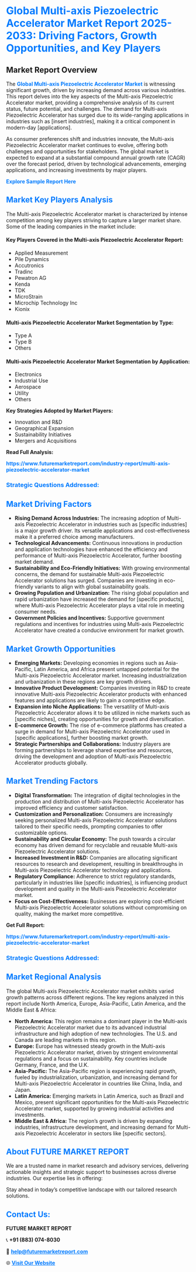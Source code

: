 <h1 style="color: #007BFF;">Global Multi-axis Piezoelectric Accelerator Market Report 2025-2033: Driving Factors, Growth Opportunities, and Key Players</h1>

<section id="overview">
<h2>Market Report Overview</h2>
<p>The <a href="https://www.futuremarketreport.com/industry-report/multi-axis-piezoelectric-accelerator-market" style="color: #007BFF; text-decoration: none;"><strong>Global Multi-axis Piezoelectric Accelerator Market</strong></a> is witnessing significant growth, driven by increasing demand across various industries. This report delves into the key aspects of the Multi-axis Piezoelectric Accelerator market, providing a comprehensive analysis of its current status, future potential, and challenges. The demand for Multi-axis Piezoelectric Accelerator has surged due to its wide-ranging applications in industries such as [insert industries], making it a critical component in modern-day [applications].</p>
<p>As consumer preferences shift and industries innovate, the Multi-axis Piezoelectric Accelerator market continues to evolve, offering both challenges and opportunities for stakeholders. The global market is expected to expand at a substantial compound annual growth rate (CAGR) over the forecast period, driven by technological advancements, emerging applications, and increasing investments by major players.</p>
</section>

<section id="overview">
<p><a href="https://www.futuremarketreport.com/request-sample/reportId=76288" style="color: #007BFF; text-decoration: none;"><strong>Explore Sample Report Here</strong></a></p>
</section>

<section id="key-players">
<h2 style="color: #007BFF;">Market Key Players Analysis</h2>
<p>The Multi-axis Piezoelectric Accelerator market is characterized by intense competition among key players striving to capture a larger market share. Some of the leading companies in the market include:</p>
<h4>Key Players Covered in the Multi-axis Piezoelectric Accelerator Report:</h4>
<ul><li>Applied Measurement</li><li>Pile Dynamics</li><li>Accutronics</li><li>Tradinc</li><li>Pewatron AG</li><li>Kenda</li><li>TDK</li><li>MicroStrain</li><li>Microchip Technology Inc</li><li>Kionix</li></ul>
<h4>Multi-axis Piezoelectric Accelerator Market Segmentation by Type:</h4>
<ul><li>Type A</li><li>Type B</li><li>Others</li></ul>

<h4>Multi-axis Piezoelectric Accelerator Market Segmentation by Application:</h4>
<ul><li>Electronics</li><li>Industrial Use</li><li>Aerospace</li><li>Utility</li><li>Others</li></ul>
<p><strong>Key Strategies Adopted by Market Players:</strong></p>
<ul>
<li>Innovation and R&D</li>
<li>Geographical Expansion</li>
<li>Sustainability Initiatives</li>
<li>Mergers and Acquisitions</li>
</ul>
</section>

<section>
<p><strong>Read Full Analysis: </strong></p><a href="https://www.futuremarketreport.com/industry-report/multi-axis-piezoelectric-accelerator-market" style="color: #007BFF; text-decoration: none;"><strong>https://www.futuremarketreport.com/industry-report/multi-axis-piezoelectric-accelerator-market</strong></a>
<h3 style="color: #007BFF;">Strategic Questions Addressed:</h3>
</section>

<section id="driving-factors">
<h2 style="color: #007BFF;">Market Driving Factors</h2>
<ul>
<li><strong>Rising Demand Across Industries:</strong> The increasing adoption of Multi-axis Piezoelectric Accelerator in industries such as [specific industries] is a major growth driver. Its versatile applications and cost-effectiveness make it a preferred choice among manufacturers.</li>
<li><strong>Technological Advancements:</strong> Continuous innovations in production and application technologies have enhanced the efficiency and performance of Multi-axis Piezoelectric Accelerator, further boosting market demand.</li>
<li><strong>Sustainability and Eco-Friendly Initiatives:</strong> With growing environmental concerns, the demand for sustainable Multi-axis Piezoelectric Accelerator solutions has surged. Companies are investing in eco-friendly variants to align with global sustainability goals.</li>
<li><strong>Growing Population and Urbanization:</strong> The rising global population and rapid urbanization have increased the demand for [specific products], where Multi-axis Piezoelectric Accelerator plays a vital role in meeting consumer needs.</li>
<li><strong>Government Policies and Incentives:</strong> Supportive government regulations and incentives for industries using Multi-axis Piezoelectric Accelerator have created a conducive environment for market growth.</li>
</ul>
</section>

<section id="growth-opportunities">
<h2 style="color: #007BFF;">Market Growth Opportunities</h2>
<ul>
<li><strong>Emerging Markets:</strong> Developing economies in regions such as Asia-Pacific, Latin America, and Africa present untapped potential for the Multi-axis Piezoelectric Accelerator market. Increasing industrialization and urbanization in these regions are key growth drivers.</li>
<li><strong>Innovative Product Development:</strong> Companies investing in R&D to create innovative Multi-axis Piezoelectric Accelerator products with enhanced features and applications are likely to gain a competitive edge.</li>
<li><strong>Expansion into Niche Applications:</strong> The versatility of Multi-axis Piezoelectric Accelerator allows it to be utilized in niche markets such as [specific niches], creating opportunities for growth and diversification.</li>
<li><strong>E-commerce Growth:</strong> The rise of e-commerce platforms has created a surge in demand for Multi-axis Piezoelectric Accelerator used in [specific applications], further boosting market growth.</li>
<li><strong>Strategic Partnerships and Collaborations:</strong> Industry players are forming partnerships to leverage shared expertise and resources, driving the development and adoption of Multi-axis Piezoelectric Accelerator products globally.</li>
</ul>
</section>

<section id="trending-factors">
<h2 style="color: #007BFF;">Market Trending Factors</h2>
<ul>
<li><strong>Digital Transformation:</strong> The integration of digital technologies in the production and distribution of Multi-axis Piezoelectric Accelerator has improved efficiency and customer satisfaction.</li>
<li><strong>Customization and Personalization:</strong> Consumers are increasingly seeking personalized Multi-axis Piezoelectric Accelerator solutions tailored to their specific needs, prompting companies to offer customizable options.</li>
<li><strong>Sustainability and Circular Economy:</strong> The push towards a circular economy has driven demand for recyclable and reusable Multi-axis Piezoelectric Accelerator solutions.</li>
<li><strong>Increased Investment in R&D:</strong> Companies are allocating significant resources to research and development, resulting in breakthroughs in Multi-axis Piezoelectric Accelerator technology and applications.</li>
<li><strong>Regulatory Compliance:</strong> Adherence to strict regulatory standards, particularly in industries like [specific industries], is influencing product development and quality in the Multi-axis Piezoelectric Accelerator market.</li>
<li><strong>Focus on Cost-Effectiveness:</strong> Businesses are exploring cost-efficient Multi-axis Piezoelectric Accelerator solutions without compromising on quality, making the market more competitive.</li>
</ul>
</section>

<section>
<p><strong>Get Full Report: </strong></p><a href="https://www.futuremarketreport.com/industry-report/multi-axis-piezoelectric-accelerator-market" style="color: #007BFF; text-decoration: none;"><strong>https://www.futuremarketreport.com/industry-report/multi-axis-piezoelectric-accelerator-market</strong></a>
<h3 style="color: #007BFF;">Strategic Questions Addressed:</h3>
</section>


<section id="regional-analysis">
<h2 style="color: #007BFF;">Market Regional Analysis</h2>
<p>The global Multi-axis Piezoelectric Accelerator market exhibits varied growth patterns across different regions. The key regions analyzed in this report include North America, Europe, Asia-Pacific, Latin America, and the Middle East & Africa:</p>
<ul>
<li><strong>North America:</strong> This region remains a dominant player in the Multi-axis Piezoelectric Accelerator market due to its advanced industrial infrastructure and high adoption of new technologies. The U.S. and Canada are leading markets in this region.</li>
<li><strong>Europe:</strong> Europe has witnessed steady growth in the Multi-axis Piezoelectric Accelerator market, driven by stringent environmental regulations and a focus on sustainability. Key countries include Germany, France, and the U.K.</li>
<li><strong>Asia-Pacific:</strong> The Asia-Pacific region is experiencing rapid growth, fueled by industrialization, urbanization, and increasing demand for Multi-axis Piezoelectric Accelerator in countries like China, India, and Japan.</li>
<li><strong>Latin America:</strong> Emerging markets in Latin America, such as Brazil and Mexico, present significant opportunities for the Multi-axis Piezoelectric Accelerator market, supported by growing industrial activities and investments.</li>
<li><strong>Middle East & Africa:</strong> The region’s growth is driven by expanding industries, infrastructure development, and increasing demand for Multi-axis Piezoelectric Accelerator in sectors like [specific sectors].</li>
</ul>
</section>

<footer>
<h2 style="color: #007BFF;">About FUTURE MARKET REPORT</h2>
<p>We are a trusted name in market research and advisory services, delivering actionable insights and strategic support to businesses across diverse industries. Our expertise lies in offering:</p>

<p>Stay ahead in today’s competitive landscape with our tailored research solutions.</p>

<h2 style="color: #007BFF;">Contact Us:</h2>
<p><strong>FUTURE MARKET REPORT</strong></p>
<p>📞 <strong>+91 (883) 074-8030</strong></p>
<p>📧 <strong><a href="mailto:help@futuremarketreport.com" style="color: #007BFF;">help@futuremarketreport.com</a></strong></p>
<p>🌐 <strong><a href="https://www.futuremarketreport.com/" style="color: #007BFF;">Visit Our Website</a></strong></p>
</footer>